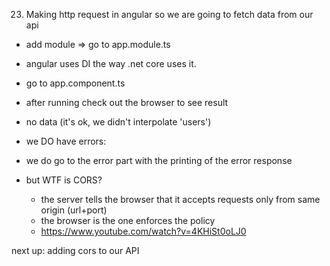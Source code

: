 23. Making http request in angular
    so we are going to fetch data from our api

- add module => go to app.module.ts
- angular uses DI the way .net core uses it.
- go to app.component.ts

- after running check out the browser to see result
- no data (it's ok, we didn't interpolate 'users')
- we DO have errors:
- we do go to the error part with the printing of the error response
- but WTF is CORS?
  - the server tells the browser that it accepts requests only from same origin (url+port)
  - the browser is the one enforces the policy
  - https://www.youtube.com/watch?v=4KHiSt0oLJ0

next up: adding cors to our API
